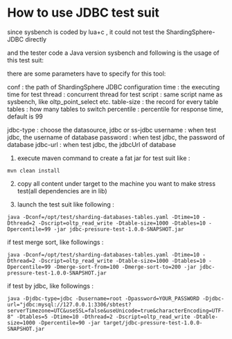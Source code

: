 # How to use JDBC test suit

since sysbench is coded by lua+c , it could not test the ShardingSphere-JDBC directly

and the tester code a Java version sysbench and following is the usage of this test suit:

there are some parameters have to specify for this tool:

conf : the path of ShardingSphere JDBC configuration
time : the executing time for test
thread : concurrent thread for test
script : same script name as sysbench, like oltp_point_select etc.
table-size : the record for every table
tables : how many tables to switch
percentile : percentile for response time, default is 99

jdbc-type : choose the datasource, jdbc or ss-jdbc
username : when test jdbc, the username of database
password : when test jdbc, the password of database
jdbc-url : when test jdbc, the jdbcUrl of database

1. execute maven command to create a fat jar for test suit like :
```shell
mvn clean install
```

2. copy all content under target to the machine you want to make stress test(all dependencies are in lib)

3. launch the test suit like following :

```shell
java -Dconf=/opt/test/sharding-databases-tables.yaml -Dtime=10 -Dthread=2 -Dscript=oltp_read_write -Dtable-size=1000 -Dtables=10 -Dpercentile=99 -jar jdbc-pressure-test-1.0.0-SNAPSHOT.jar 
```

if test merge sort, like followings :
```shell
java -Dconf=/opt/test/sharding-databases-tables.yaml -Dtime=10 -Dthread=2 -Dscript=oltp_read_write -Dtable-size=1000 -Dtables=10 -Dpercentile=99 -Dmerge-sort-from=100 -Dmerge-sort-to=200 -jar jdbc-pressure-test-1.0.0-SNAPSHOT.jar 

```
if test by jdbc, like followings :
```shell
java -Djdbc-type=jdbc -Dusername=root -Dpassword=YOUR_PASSWORD -Djdbc-url="jdbc:mysql://127.0.0.1:3306/sbtest?serverTimezone=UTC&useSSL=false&useUnicode=true&characterEncoding=UTF-8" -Dtables=5 -Dtime=10 -Dthread=2 -Dscript=oltp_read_write -Dtable-size=1000 -Dpercentile=90 -jar target/jdbc-pressure-test-1.0.0-SNAPSHOT.jar
```